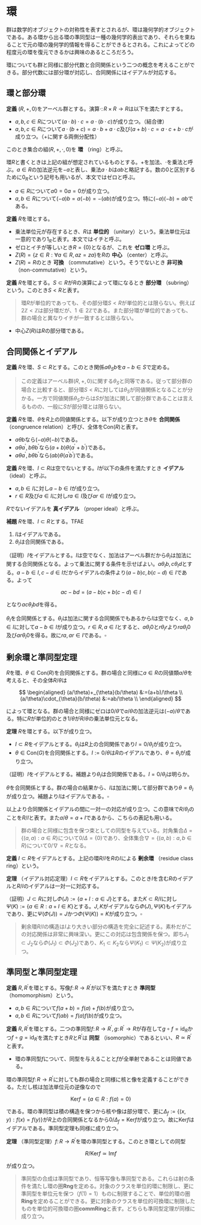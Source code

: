 
# 環

群は数学的オブジェクトの対称性を表すとされるが、環は幾何学的オブジェクトである。ある環から出る環の準同型は一種の幾何学的表出であり、それらを束ねることで元の環の幾何学的情報を得ることができるとされる。これによってどの程度元の環を復元できるかは興味のあるところだろう。

環についても群と同様に部分代数と合同関係という二つの概念を考えることができる。部分代数には部分環が対応し、合同関係にはイデアルが対応する。




## 環と部分環

__定義__ $(R, +, 0)$をアーベル群とする。演算$\cdot\colon R\times R\rightarrow R$は以下を満たすとする。

- $a, b, c\in R$について$(a\cdot b)\cdot c=a\cdot(b\cdot c)$が成り立つ。（結合律）
- $a, b, c\in R$について$a\cdot(b+c)=a\cdot b+a\cdot c$及び$(a+b)\cdot c=a\cdot c+b\cdot c$が成り立つ。（$+$に関する両側分配性）

このとき集合の組$(R, +, \cdot, 0)$を **環** （ring）と呼ぶ。

環$R$と書くときは上記の組が想定されているものとする。$+$を加法、$\cdot$を乗法と呼ぶ。$a\in R$の加法逆元を$-a$と表し、乗法$a\cdot b$は$ab$と略記する。数の$0$と区別するために$0_{R}$という記号も用いるが、本文ではゼロと呼ぶ。

- $a\in R$について$a0=0a=0$が成り立つ。
- $a, b\in R$について$(-a)b=a(-b)=-(ab)$が成り立つ。特に$(-a)(-b)=ab$である。

__定義__ $R$を環とする。

- 乗法単位元が存在するとき、$R$は **単位的** （unitary）という。乗法単位元は一意的であり$1_{R}$と表す。本文ではイチと呼ぶ。
- ゼロとイチが等しいとき$R=\lbrace 0 \rbrace$となるが、これを **ゼロ環** と呼ぶ。
- $Z(R)=\lbrace z\in R : \forall a\in R, az=za \rbrace$を$R$の **中心** （center）と呼ぶ。
- $Z(R)=R$のとき **可換** （commutative）という。そうでないとき **非可換** （non-commutative）という。

__定義__ $R$を環とする。$S\subset R$が$R$の演算によって環になるとき **部分環** （subring）という。このとき$S\lt R$と表す。

> 環$R$が単位的であっても、その部分環$S\lt R$が単位的とは限らない。例えば$2\mathbb{Z}\lt\mathbb{Z}$は部分環だが、$1\notin 2\mathbb{Z}$である。また部分環が単位的であっても、群の場合と異なりイチが一致するとは限らない。

- 中心$Z(R)$は$R$の部分環である。




## 合同関係とイデアル

__定義__ $R$を環、$S\subset R$とする。このとき関係$a\theta_{S}b$を$a-b\in S$で定める。

> この定義はアーベル群$(R, +, 0)$に関する$\theta_{S}$と同等である。従って部分群の場合と比較すると、部分環$S\lt R$に対しては$\theta_{S}$が同値関係となることが分かる。一方で同値関係$\theta_{S}$からは$S$が加法に関して部分群であることは言えるものの、一般に$S$が部分環とは限らない。

__定義__ $R$を環、$\theta$を$R$上の同値関係とする。以下が成り立つとき$\theta$を **合同関係** （congruence relation）と呼び、全体を$\mathrm{Con}(R)$と表す。

- $a\theta b$なら$(-a)\theta(-b)$である。
- $a\theta a^{\prime}, b\theta b^{\prime}$なら$(a+b)\theta(a^{\prime}+b^{\prime})$である。
- $a\theta a^{\prime}, b\theta b^{\prime}$なら$(ab)\theta(a^{\prime}b^{\prime})$である。

__定義__ $R$を環、$I\subset R$は空でないとする。$I$が以下の条件を満たすとき **イデアル** （ideal）と呼ぶ。

- $a, b\in I$に対し$a-b\in I$が成り立つ。
- $r\in R$及び$a\in I$に対し$ra\in I$及び$ar\in I$が成り立つ。

$R$でないイデアルを **真イデアル** （proper ideal）と呼ぶ。

__補題__ $R$を環、$I\subset R$とする。TFAE

1. $I$はイデアルである。
1. $\theta_{I}$は合同関係である。

（証明）$I$をイデアルとする。$I$は空でなく、加法はアーベル群だから$\theta_{I}$は加法に関する合同関係となる。よって乗法に関する条件を示せばよい。$a\theta_{I}b, c\theta_{I}d$とする。$a-b\in I, c-d\in I$だからイデアルの条件より$(a-b)c, b(c-d)\in I$である。よって

$$
ac-bd=(a-b)c+b(c-d)\in I
$$

となり$ac\theta_{I}bd$を得る。

$\theta_{I}$を合同関係とする。$\theta_{I}$は加法に関する合同関係でもあるから$I$は空でなく、$a, b\in I$に対して$a-b\in I$が成り立つ。$r\in R, a\in I$とすると、$a\theta_{I}0$と$r\theta_{I}r$より$ra\theta_{I}0$及び$ar\theta_{I}0$を得る。故に$ra, ar\in I$である。$\square$




## 剰余環と準同型定理

$R$を環、$\theta\in\mathrm{Con}(R)$を合同関係とする。群の場合と同様に$a\in R$の同値類$a/\theta$を考えると、その全体$R/\theta$は

$$
\begin{aligned}
(a/\theta)+_{\theta}(b/\theta) &:=(a+b)/\theta \\
(a/\theta)\cdot_{\theta}(b/\theta) &:=ab/\theta \\
\end{aligned}
$$

によって環となる。群の場合と同様にゼロは$0/\theta$で$a/\theta$の加法逆元は$(-a)/\theta$である。特に$R$が単位的のとき$1/\theta$が$R/\theta$の乗法単位元となる。

__定理__ $R$を環とする。以下が成り立つ。

- $I\subset R$をイデアルとする。$\theta_{I}$は$R$上の合同関係であり$I=0/\theta_{I}$が成り立つ。
- $\theta\in\mathrm{Con}(G)$を合同関係とする。$I:=0/\theta$は$R$のイデアルであり、$\theta=\theta_{I}$が成り立つ。

（証明）$I$をイデアルとする。補題より$\theta_{I}$は合同関係である。$I=0/\theta_{I}$は明らか。

$\theta$を合同関係とする。群の場合の結果から、$I$は加法に関して部分群であり$\theta=\theta_{I}$が成り立つ。補題より$I$はイデアルである。$\square$

以上より合同関係とイデアルの間に一対一の対応が成り立つ。この意味で$R/\theta_{I}$のことを$R/I$と表す。また$a/\theta=a+I$であるから、こちらの表記も用いる。

> 群の場合と同様に包含を保つ束としての同型を与えている。対角集合$\Delta=\lbrace (a, a) : a\in R \rbrace$について$0/\Delta=\lbrace 0 \rbrace$であり、全体集合$\nabla=\lbrace (a, b) : a, b\in R \rbrace$について$0/\nabla=R$となる。

__定義__ $I\subset R$をイデアルとする。上記の環$R/I$を$R$の$I$による **剰余環** （residue class ring）という。

__定理__ （イデアル対応定理）$I\subset R$をイデアルとする。このとき$I$を含む$R$のイデアルと$R/I$のイデアルは一対一に対応する。

（証明）$J\subset R$に対し$\Phi(J):=\lbrace a+I : a\in J \rbrace$とする。また$K\subset R/I$に対し$\Psi(K):=\lbrace a\in R : a+I\in K \rbrace$とする。$J, K$がイデアルなら$\Phi(J), \Psi(K)$もイデアルであり、更に$\Psi(\Phi(J))=J$かつ$\Phi(\Psi(K))=K$が成り立つ。$\square$

> 剰余環$R/I$の構造は$I$より大きい部分の構造を完全に記述する。素朴だがこの対応関係は非常に興味深い。更にこの対応は包含関係を保つ。即ち$J_{1}\subset J_{2}$なら$\Phi(J_{1})\subset\Phi(J_{2})$であり、$K_{1}\subset K_{2}$なら$\Psi(K_{1})\subset\Psi(K_{2})$が成り立つ。




## 準同型と準同型定理

__定義__ $R, R^{\prime}$を環とする。写像$f\colon R\rightarrow R^{\prime}$が以下を満たすとき **準同型** （homomorphism）という。

- $a, b\in R$について$f(a+b)=f(a)+f(b)$が成り立つ。
- $a, b\in R$について$f(ab)=f(a)f(b)$が成り立つ。

__定義__ $R, R^{\prime}$を環とする。二つの準同型$f\colon R\rightarrow R^{\prime}, g\colon R^{\prime}\rightarrow R$が存在して$g\circ f=\mathrm{id}_{R}$かつ$f\circ g=\mathrm{id}_{R^{\prime}}$を満たすとき$R$と$R^{\prime}$は **同型** （isomorphic）であるといい、$R\simeq R^{\prime}$と表す。

- 環の準同型$f$について、同型を与えることと$f$が全単射であることは同値である。

環の準同型$f\colon R\rightarrow R^{\prime}$に対しても群の場合と同様に核と像を定義することができる。ただし核は加法単位元の逆像なので

$$
\mathrm{Ker}f=\lbrace a\in R : f(a)=0 \rbrace
$$

である。環の準同型は積の構造を保つから核や像は部分環で、更に$\Delta_{f}:=\lbrace (x, y) : f(x)=f(y) \rbrace$が$R$上の合同関係となるから$0/\Delta_{f}=\mathrm{Ker}f$が成り立つ。故に$\mathrm{Ker}f$はイデアルである。準同型定理も同様に成り立つ。

__定理__ （準同型定理）$f\colon R\rightarrow R^{\prime}$を環の準同型とする。このとき環としての同型

$$
R/\mathrm{Ker}f\simeq\mathrm{Im}f
$$

が成り立つ。

> 準同型の合成は準同型であり、恒等写像も準同型である。これらは射の条件を満たし環の圏$\mathbf{Rng}$を定める。対象のクラスを単位的環に制限し、更に準同型を単位元を保つ（$f(1)=1$）ものに制限することで、単位的環の圏$\mathbf{Ring}$を定めることができる。更に対象のクラスを単位的可換環に制限したものを単位的可換環の圏$\mathbf{commRing}$と表す。どちらも準同型定理が同様に成り立つ。
